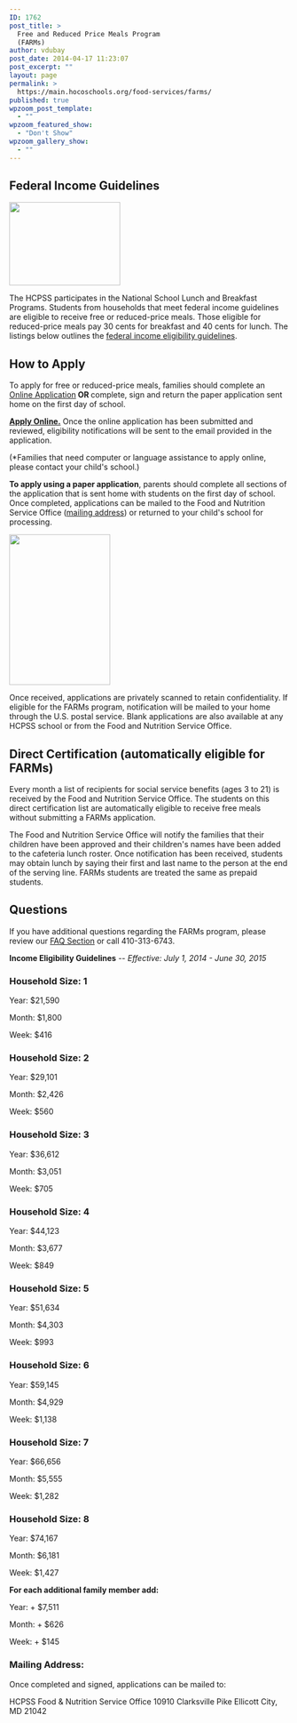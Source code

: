 ```yaml
---
ID: 1762
post_title: >
  Free and Reduced Price Meals Program
  (FARMs)
author: vdubay
post_date: 2014-04-17 11:23:07
post_excerpt: ""
layout: page
permalink: >
  https://main.hocoschools.org/food-services/farms/
published: true
wpzoom_post_template:
  - ""
wpzoom_featured_show:
  - "Don't Show"
wpzoom_gallery_show:
  - ""
---
```

<h2>Federal Income Guidelines</h2>

<img class="pict" src="/f/foodservice/food_pic5.jpg" alt="" width="200" height="150" />

<p>The HCPSS participates in the National School Lunch and Breakfast Programs. Students from households that meet federal income guidelines are eligible to receive  free or reduced-price meals. Those eligible for reduced-price meals pay 30 cents for breakfast and 40 cents for lunch. The listings below outlines the <a href="/food-services/farms/#chart">federal income eligibility guidelines</a>.</p>

<h2>How to Apply</h2>

<p>To apply for free or reduced-price meals, families should complete an <a href="https://www.applyforlunch.com/Application" target="_blank">Online Application</a><strong> OR </strong> complete, sign and return the paper application sent home on the first day of school.</p>

<p><strong><a href="https://www.applyforlunch.com/Application" target="_blank">Apply Online.</a></strong> Once the online application has been submitted and reviewed, eligibility notifications will be sent to the email provided in the application.</p>

<p>(*Families that need computer or language assistance to apply online, please contact your child's school.)</p>

<p><strong>To apply using  a paper application</strong>, parents should complete all sections of the  application that is sent home with students on the first day of school. Once completed, applications can be  mailed to the Food and Nutrition Service Office (<a href="/food-services/farms/#address">mailing address</a>) or returned to your child's school for processing.</p>

<img class="pict" src="/f/foodservice/food_pic9.jpg" alt="" width="182" height="271" />

<p>Once received, applications are privately scanned to retain confidentiality. If eligible for the FARMs program, notification will be mailed to your home through the U.S. postal service. Blank applications are also available at any HCPSS school or from the Food and Nutrition Service Office.</p>

<h2>Direct Certification (automatically eligible for FARMs)</h2>
<p>Every month a list of recipients  for social service benefits (ages 3 to 21) is received by the Food and Nutrition Service Office. The students on this direct certification list are automatically eligible to receive  free meals without submitting a FARMs application.</p>

<p>The Food and Nutrition Service Office will notify the families that their children have been approved and their children's names have been added to the cafeteria lunch roster. Once notification has been received,  students may obtain lunch by saying their first and last name to the person at  the end of the serving line. FARMs students are  treated the same as  prepaid students.</p>

<h2><a name="chart"></a>Questions</h2>
<p>If you have additional questions regarding the FARMs program, please review our <a href="/food-services/frequently-asked-questions/">FAQ Section</a> or call 410-313-6743.</p>

<p><strong>Income Eligibility Guidelines</strong> -- <em>Effective: July 1, 2014 - June 30, 2015</em></p>

<h3>Household Size: 1</h3>

<p>Year: $21,590</p>
<p>Month: $1,800</p>
<p>Week: $416</p>

<h3>Household Size: 2</h3>

<p>Year: $29,101</p>
<p>Month: $2,426</p>
<p>Week: $560</p>

<h3>Household Size: 3</h3>

<p>Year: $36,612</p>
<p>Month: $3,051</p>
<p>Week: $705</p>

<h3>Household Size: 4</h3>

<p>Year: $44,123</p>
<p>Month: $3,677</p>
<p>Week: $849</p>

<h3>Household Size: 5</h3>

<p>Year: $51,634</p>
<p>Month: $4,303</p>
<p>Week: $993</p>

<h3>Household Size: 6</h3>

<p>Year: $59,145</p>
<p>Month: $4,929</p>
<p>Week: $1,138</p>

<h3>Household Size: 7</h3>

<p>Year: $66,656</p>
<p>Month: $5,555</p>
<p>Week: $1,282</p>

<h3>Household Size: 8</h3>

<p>Year: $74,167</p>
<p>Month: $6,181</p>
<p>Week: $1,427</p>

<p><strong>For each additional family member add:</strong></p>
<p>Year: + $7,511</p>
<p>Month: + $626</p>
<p>Week: + $145</p>

<h3><a name="address"></a>Mailing Address:</h3>

<p>Once completed and signed, applications can be mailed to:</p>

<p>HCPSS Food &amp; Nutrition Service Office
10910 Clarksville Pike
Ellicott City, MD 21042</p>